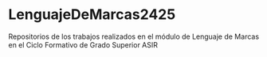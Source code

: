 # LenguajeDeMarcas2425
Repositorios de los trabajos realizados en el módulo de Lenguaje de Marcas en el Ciclo Formativo de Grado Superior ASIR
